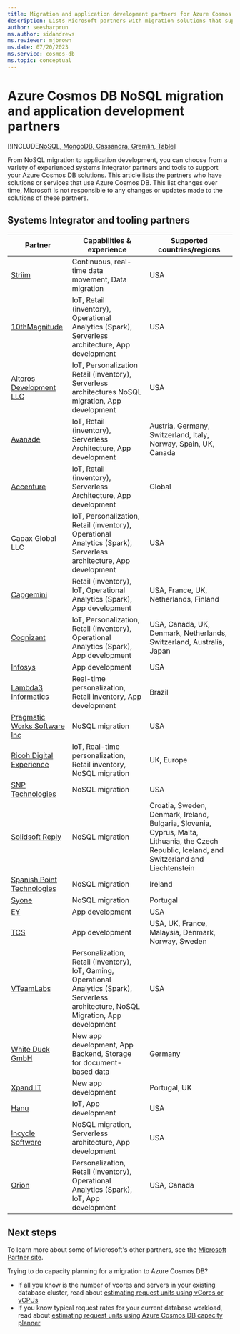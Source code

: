 ```yaml
---
title: Migration and application development partners for Azure Cosmos DB
description: Lists Microsoft partners with migration solutions that support Azure Cosmos DB.
author: seesharprun
ms.author: sidandrews
ms.reviewer: mjbrown
ms.date: 07/20/2023
ms.service: cosmos-db
ms.topic: conceptual
---
```


# Azure Cosmos DB NoSQL migration and application development partners

[!INCLUDE[NoSQL, MongoDB, Cassandra, Gremlin, Table](includes/appliesto-nosql-mongodb-cassandra-gremlin-table.md)]

From NoSQL migration to application development, you can choose from a variety of experienced systems integrator partners and tools to support your Azure Cosmos DB solutions. This article lists the partners who have solutions or services that use Azure Cosmos DB. This list changes over time, Microsoft is not responsible to any changes or updates made to the solutions of these partners.

## Systems Integrator and tooling partners

| **Partner** | **Capabilities & experience** | **Supported countries/regions** |
| --- | --- | --- |
| [Striim](https://www.striim.com/) | Continuous, real-time data movement, Data migration | USA |
| [10thMagnitude](https://www.10thmagnitude.com/) | IoT, Retail (inventory), Operational Analytics (Spark), Serverless architecture, App development | USA |
| [Altoros Development LLC](https://www.altoros.com/) | IoT, Personalization Retail (inventory), Serverless architectures NoSQL migration, App development | USA |
| [Avanade](https://www.avanade.com/) | IoT, Retail (inventory), Serverless Architecture, App development | Austria, Germany, Switzerland, Italy, Norway, Spain, UK, Canada |
| [Accenture](https://www.accenture.com/) | IoT, Retail (inventory), Serverless Architecture, App development | Global |
| Capax Global LLC | IoT, Personalization, Retail (inventory), Operational Analytics (Spark), Serverless architecture, App development | USA |
| [Capgemini](https://www.capgemini.com/) | Retail (inventory), IoT, Operational Analytics (Spark), App development | USA, France, UK, Netherlands, Finland |
| [Cognizant](https://www.cognizant.com/) | IoT, Personalization, Retail (inventory), Operational Analytics (Spark), App development | USA, Canada, UK, Denmark, Netherlands, Switzerland, Australia, Japan |
| [Infosys](https://www.infosys.com/) | App development | USA |
| [Lambda3 Informatics](https://www.lambda3.com.br/) | Real-time personalization, Retail inventory, App development | Brazil |
| [Pragmatic Works Software Inc](https://www.pragmaticworks.com/) | NoSQL migration | USA |
| [Ricoh Digital Experience](https://www.ricoh-europe.com/contact-us) | IoT, Real-time personalization, Retail inventory, NoSQL migration | UK, Europe |
| [SNP Technologies](https://www.snp.com/) | NoSQL migration | USA |
| [Solidsoft Reply](https://www.reply.com/solidsoft-reply/) | NoSQL migration | Croatia, Sweden, Denmark, Ireland, Bulgaria, Slovenia, Cyprus, Malta, Lithuania, the Czech Republic, Iceland, and Switzerland and Liechtenstein |
| [Spanish Point Technologies](https://www.spanishpoint.ie/) | NoSQL migration | Ireland |
| [Syone](https://www.syone.com/) | NoSQL migration | Portugal |
| [EY](https://www.ey.com/en_gl/alliances/microsoft) | App development | USA |
| [TCS](https://www.tcs.com/) | App development | USA, UK, France, Malaysia, Denmark, Norway, Sweden |
| [VTeamLabs](https://www.vteamlabs.com/) | Personalization, Retail (inventory), IoT, Gaming, Operational Analytics (Spark), Serverless architecture, NoSQL Migration, App development | USA |
| [White Duck GmbH](https://whiteduck.de/en/) | New app development, App Backend, Storage for document-based data | Germany |
| [Xpand IT](https://www.xpand-it.com/) | New app development | Portugal, UK |
| [Hanu](https://hanu.com/) | IoT, App development | USA |
| [Incycle Software](https://www.incyclesoftware.com/) | NoSQL migration, Serverless architecture, App development | USA |
| [Orion](https://www.orioninc.com/) | Personalization, Retail (inventory), Operational Analytics (Spark), IoT, App development | USA, Canada |

## Next steps

To learn more about some of Microsoft's other partners, see the [Microsoft Partner site](https://partner.microsoft.com/).

Trying to do capacity planning for a migration to Azure Cosmos DB?
- If all you know is the number of vcores and servers in your existing database cluster, read about [estimating request units using vCores or vCPUs](convert-vcore-to-request-unit.md)
- If you know typical request rates for your current database workload, read about [estimating request units using Azure Cosmos DB capacity planner](estimate-ru-with-capacity-planner.md)
